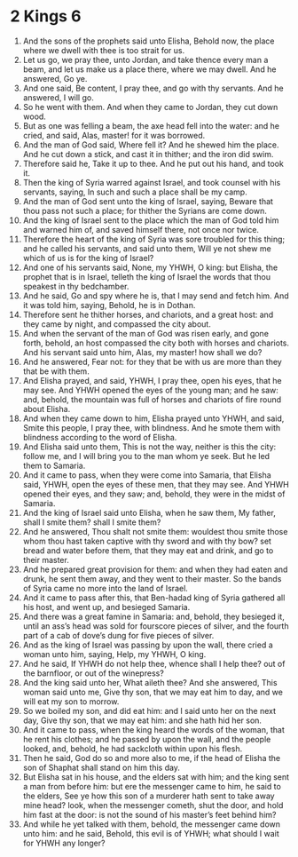 ﻿# 2 Kings 6
1. And the sons of the prophets said unto Elisha, Behold now, the place where we dwell with thee is too strait for us. 
2. Let us go, we pray thee, unto Jordan, and take thence every man a beam, and let us make us a place there, where we may dwell. And he answered, Go ye. 
3. And one said, Be content, I pray thee, and go with thy servants. And he answered, I will go. 
4. So he went with them. And when they came to Jordan, they cut down wood. 
5. But as one was felling a beam, the axe head fell into the water: and he cried, and said, Alas, master! for it was borrowed. 
6. And the man of God said, Where fell it? And he shewed him the place. And he cut down a stick, and cast it in thither; and the iron did swim. 
7. Therefore said he, Take it up to thee. And he put out his hand, and took it. 
8.  Then the king of Syria warred against Israel, and took counsel with his servants, saying, In such and such a place shall be my camp. 
9. And the man of God sent unto the king of Israel, saying, Beware that thou pass not such a place; for thither the Syrians are come down. 
10. And the king of Israel sent to the place which the man of God told him and warned him of, and saved himself there, not once nor twice. 
11. Therefore the heart of the king of Syria was sore troubled for this thing; and he called his servants, and said unto them, Will ye not shew me which of us is for the king of Israel? 
12. And one of his servants said, None, my YHWH, O king: but Elisha, the prophet that is in Israel, telleth the king of Israel the words that thou speakest in thy bedchamber. 
13.  And he said, Go and spy where he is, that I may send and fetch him. And it was told him, saying, Behold, he is in Dothan. 
14. Therefore sent he thither horses, and chariots, and a great host: and they came by night, and compassed the city about. 
15. And when the servant of the man of God was risen early, and gone forth, behold, an host compassed the city both with horses and chariots. And his servant said unto him, Alas, my master! how shall we do? 
16. And he answered, Fear not: for they that be with us are more than they that be with them. 
17. And Elisha prayed, and said, YHWH, I pray thee, open his eyes, that he may see. And YHWH opened the eyes of the young man; and he saw: and, behold, the mountain was full of horses and chariots of fire round about Elisha. 
18. And when they came down to him, Elisha prayed unto YHWH, and said, Smite this people, I pray thee, with blindness. And he smote them with blindness according to the word of Elisha. 
19.  And Elisha said unto them, This is not the way, neither is this the city: follow me, and I will bring you to the man whom ye seek. But he led them to Samaria. 
20. And it came to pass, when they were come into Samaria, that Elisha said, YHWH, open the eyes of these men, that they may see. And YHWH opened their eyes, and they saw; and, behold, they were in the midst of Samaria. 
21. And the king of Israel said unto Elisha, when he saw them, My father, shall I smite them? shall I smite them? 
22. And he answered, Thou shalt not smite them: wouldest thou smite those whom thou hast taken captive with thy sword and with thy bow? set bread and water before them, that they may eat and drink, and go to their master. 
23. And he prepared great provision for them: and when they had eaten and drunk, he sent them away, and they went to their master. So the bands of Syria came no more into the land of Israel. 
24.  And it came to pass after this, that Ben-hadad king of Syria gathered all his host, and went up, and besieged Samaria. 
25. And there was a great famine in Samaria: and, behold, they besieged it, until an ass’s head was sold for fourscore pieces of silver, and the fourth part of a cab of dove’s dung for five pieces of silver. 
26. And as the king of Israel was passing by upon the wall, there cried a woman unto him, saying, Help, my YHWH, O king. 
27. And he said, If YHWH do not help thee, whence shall I help thee? out of the barnfloor, or out of the winepress? 
28. And the king said unto her, What aileth thee? And she answered, This woman said unto me, Give thy son, that we may eat him to day, and we will eat my son to morrow. 
29. So we boiled my son, and did eat him: and I said unto her on the next day, Give thy son, that we may eat him: and she hath hid her son. 
30.  And it came to pass, when the king heard the words of the woman, that he rent his clothes; and he passed by upon the wall, and the people looked, and, behold, he had sackcloth within upon his flesh. 
31. Then he said, God do so and more also to me, if the head of Elisha the son of Shaphat shall stand on him this day. 
32. But Elisha sat in his house, and the elders sat with him; and the king sent a man from before him: but ere the messenger came to him, he said to the elders, See ye how this son of a murderer hath sent to take away mine head? look, when the messenger cometh, shut the door, and hold him fast at the door: is not the sound of his master’s feet behind him? 
33. And while he yet talked with them, behold, the messenger came down unto him: and he said, Behold, this evil is of YHWH; what should I wait for YHWH any longer? 
